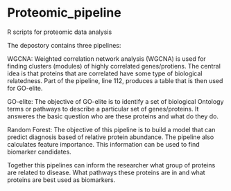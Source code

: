 # Proteomic_pipeline
R scripts for proteomic data analysis

The depostory contains three pipelines:

WGCNA:
Weighted correlation network analysis (WGCNA) is used for finding clusters (modules) of highly correlated genes/protiens. The central idea is that proteins that are correlated have some type of biological relatedness. Part of the pipeline, line 112, produces a table that is then used for GO-elite.

GO-elite:
The objective of GO-elite is to identify a  set of biological Ontology terms or pathways to describe a particular set of genes/proteins. It answeres the basic question who are these proteins and what do they do.

Random Forest:
The objective of this pipeline is to build a model that can predict diagnosis based of relative protein abundance. The pipeline also calculates feature importance. This information can be used to find biomarker candidates.

Together this pipelines can inform the researcher what group of proteins are related to disease. What pathways these proteins are in and what proteins are best used as biomarkers.

